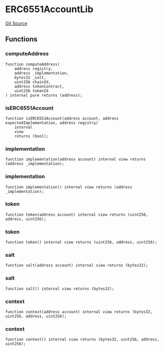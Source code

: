 # ERC6551AccountLib
[Git Source](https://github.com/0xStation/0xrails/blob/7b2d3363f0d5023623fd16114b60a38cf52ce246/src/lib/ERC6551/lib/ERC6551AccountLib.sol)


## Functions
### computeAddress


```solidity
function computeAddress(
    address registry,
    address _implementation,
    bytes32 _salt,
    uint256 chainId,
    address tokenContract,
    uint256 tokenId
) internal pure returns (address);
```

### isERC6551Account


```solidity
function isERC6551Account(address account, address expectedImplementation, address registry)
    internal
    view
    returns (bool);
```

### implementation


```solidity
function implementation(address account) internal view returns (address _implementation);
```

### implementation


```solidity
function implementation() internal view returns (address _implementation);
```

### token


```solidity
function token(address account) internal view returns (uint256, address, uint256);
```

### token


```solidity
function token() internal view returns (uint256, address, uint256);
```

### salt


```solidity
function salt(address account) internal view returns (bytes32);
```

### salt


```solidity
function salt() internal view returns (bytes32);
```

### context


```solidity
function context(address account) internal view returns (bytes32, uint256, address, uint256);
```

### context


```solidity
function context() internal view returns (bytes32, uint256, address, uint256);
```

